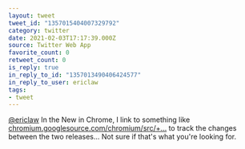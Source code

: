 ```yaml
---
layout: tweet
tweet_id: "1357015404007329792"
category: twitter
date: 2021-02-03T17:17:39.000Z
source: Twitter Web App
favorite_count: 0
retweet_count: 0
is_reply: true
in_reply_to_id: "1357013490406424577"
in_reply_to_user: ericlaw
tags:
- tweet
---
```


[@ericlaw](https://twitter.com/@ericlaw) In the New in Chrome, I link to something like [chromium.googlesource.com/chromium/src/+…](https://chromium.googlesource.com/chromium/src/+log/87.0.4280.65..88.0.4324.98) to track the changes between the two releases... Not sure if that's what you're looking for.
